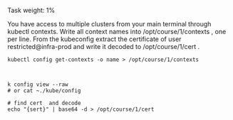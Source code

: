 Task weight: 1%

You have access to multiple clusters from your main terminal through kubectl contexts. Write all context names into
/opt/course/1/contexts , one per line.
From the kubeconfig extract the certificate of user restricted@infra-prod and write it decoded to /opt/course/1/cert .


````
kubectl config get-contexts -o name > /opt/course/1/contexts



````

```` 
k config view --raw  
# or cat ~./kube/config 

# find cert  and decode  
echo "{sert}" | base64 -d > /opt/course/1/cert

````